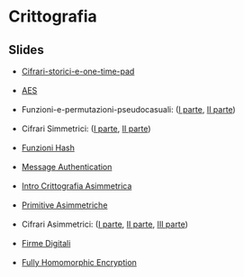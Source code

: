 # Crittografia



## Slides

<ul>
<li><a href="/wp-content/uploads/2.Cifrari-Storici-e-One-Time-Pad.pdf">Cifrari-storici-e-one-time-pad</a></li><br>
    <li><a href="/wp-content/uploads/3.Cifrari-a-blocchi-AES.pdf">AES</a></li><br>
    <li>Funzioni-e-permutazioni-pseudocasuali: (<a href="/wp-content/uploads/4.Funzioni-e-Permutazioni-Pseudocasuali-Prima-parte.pdf">I parte</a>, <a href="/wp-content/uploads/5.Funzioni-e-Perm.-Pseudocasuali-II-Parte.pdf">II parte</a>) </li><br>
<li>Cifrari Simmetrici: (<a href="/wp-content/uploads/6.Cifrari-Simmetrici-I-parte.pdf">I parte</a>, <a href="/wp-content/uploads/7.Cifrari-Simmetrici-II-PArte.pdf">II parte</a>)</li><br>
<li><a href="/wp-content/uploads/8.Funzioni-Hash-2.pdf">Funzioni Hash</a></li><br>
<li><a href="/wp-content/uploads/9.Message-Authentication.pdf">Message Authentication</a></li><br>
<li><a href="/wp-content/uploads/10.IntroCrittografiaAsimmetrica.pdf">Intro Crittografia Asimmetrica</a></li><br>
<li><a href="/wp-content/uploads/11.Primitive-Asimmetriche.pdf">Primitive Asimmetriche</a></li><br>
<li>Cifrari Asimmetrici: (<a href="/wp-content/uploads/12.Cifrari-Asimmetrici-Prima-Parte.pdf">I parte</a>, <a href="/wp-content/uploads/13.Il-Cifrario-Paillier.pdf">II parte</a>, <a href="/wp-content/uploads/14.OAEPIBE.pdf">III parte</a>)</li><br>
<li><a href="/wp-content/uploads/15.Firme-Digitali.pdf">Firme Digitali</a></li><br> 
<li><a href="/wp-content/uploads/FHE.pdf">Fully Homomorphic Encryption</a></li><br>
</ul>

